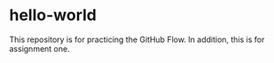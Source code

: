 # hello-world
This repository is for practicing the GitHub Flow. In addition, this is for assignment one. 

